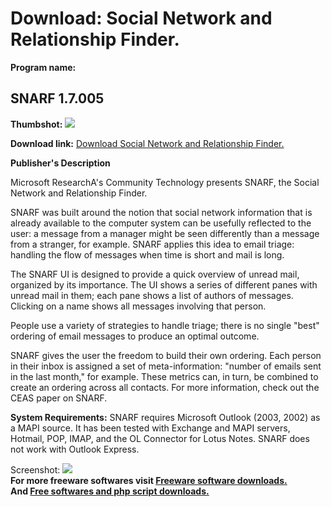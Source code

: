 # Download: Social Network and Relationship Finder.

**Program name:**

## SNARF 1.7.005

  
**Thumbshot:** ![](http://www.freewarefiles.com/screenshot/snarf_md.gif)   
  
**Download link:** [Download Social Network and Relationship Finder.](http://freesoftwares.boysofts.com/SNARF_program_19140.html)  
  


**Publisher's Description**  
  


Microsoft ResearchA's Community Technology presents SNARF, the Social Network and Relationship Finder. 

SNARF was built around the notion that social network information that is already available to the computer system can be usefully reflected to the user: a message from a manager might be seen differently than a message from a stranger, for example. SNARF applies this idea to email triage: handling the flow of messages when time is short and mail is long.

The SNARF UI is designed to provide a quick overview of unread mail, organized by its importance. The UI shows a series of different panes with unread mail in them; each pane shows a list of authors of messages. Clicking on a name shows all messages involving that person.

People use a variety of strategies to handle triage; there is no single "best" ordering of email messages to produce an optimal outcome.

SNARF gives the user the freedom to build their own ordering. Each person in their inbox is assigned a set of meta-information: "number of emails sent in the last month," for example. These metrics can, in turn, be combined to create an ordering across all contacts. For more information, check out the CEAS paper on SNARF.

**System Requirements:** SNARF requires Microsoft Outlook (2003, 2002) as a MAPI source. It has been tested with Exchange and MAPI servers, Hotmail, POP, IMAP, and the OL Connector for Lotus Notes. SNARF does not work with Outlook Express.

  
  
Screenshot: ![](http://www.freewarefiles.com/screenshot/snarf.gif)   
**For more freeware softwares visit [Freeware software downloads.](http://freesoftwares.boysofts.com/)**   
**And [Free softwares and php script downloads.](http://www.boysofts.com/)**
